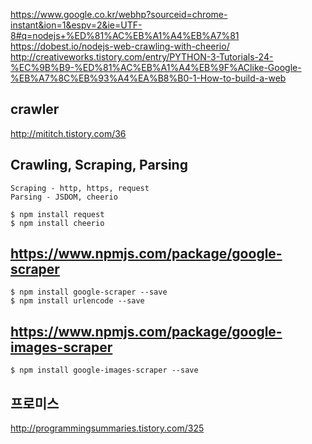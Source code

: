https://www.google.co.kr/webhp?sourceid=chrome-instant&ion=1&espv=2&ie=UTF-8#q=nodejs+%ED%81%AC%EB%A1%A4%EB%A7%81
https://dobest.io/nodejs-web-crawling-with-cheerio/
http://creativeworks.tistory.com/entry/PYTHON-3-Tutorials-24-%EC%9B%B9-%ED%81%AC%EB%A1%A4%EB%9F%AClike-Google-%EB%A7%8C%EB%93%A4%EA%B8%B0-1-How-to-build-a-web

## crawler
http://mititch.tistory.com/36

## Crawling, Scraping, Parsing
    Scraping - http, https, request
    Parsing - JSDOM, cheerio

    $ npm install request
    $ npm install cheerio

## https://www.npmjs.com/package/google-scraper
    $ npm install google-scraper --save
    $ npm install urlencode --save

## https://www.npmjs.com/package/google-images-scraper
    $ npm install google-images-scraper --save

## 프로미스
http://programmingsummaries.tistory.com/325
